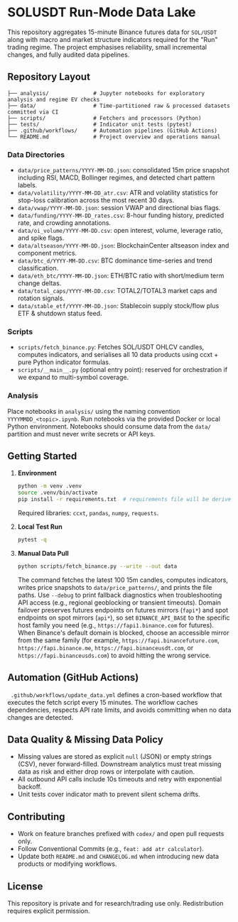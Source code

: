 # SOLUSDT Run-Mode Data Lake

This repository aggregates 15-minute Binance futures data for `SOL/USDT` along with
macro and market structure indicators required for the "Run" trading regime.
The project emphasises reliability, small incremental changes, and fully audited
data pipelines.

## Repository Layout

```
├── analysis/              # Jupyter notebooks for exploratory analysis and regime EV checks
├── data/                  # Time-partitioned raw & processed datasets committed via CI
├── scripts/               # Fetchers and processors (Python)
├── tests/                 # Indicator unit tests (pytest)
├── .github/workflows/     # Automation pipelines (GitHub Actions)
└── README.md              # Project overview and operations manual
```

### Data Directories
- `data/price_patterns/YYYY-MM-DD.json`: consolidated 15m price snapshot including
  RSI, MACD, Bollinger regimes, and detected chart pattern labels.
- `data/volatility/YYYY-MM-DD_atr.csv`: ATR and volatility statistics for stop-loss
  calibration across the most recent 30 days.
- `data/vwap/YYYY-MM-DD.json`: session VWAP and directional bias flags.
- `data/funding/YYYY-MM-DD_rates.csv`: 8-hour funding history, predicted rate, and
  crowding annotations.
- `data/oi_volume/YYYY-MM-DD.csv`: open interest, volume, leverage ratio, and spike flags.
- `data/altseason/YYYY-MM-DD.json`: BlockchainCenter altseason index and component metrics.
- `data/btc_d/YYYY-MM-DD.csv`: BTC dominance time-series and trend classification.
- `data/eth_btc/YYYY-MM-DD.json`: ETH/BTC ratio with short/medium term change deltas.
- `data/total_caps/YYYY-MM-DD.csv`: TOTAL2/TOTAL3 market caps and rotation signals.
- `data/stable_etf/YYYY-MM-DD.json`: Stablecoin supply stock/flow plus ETF & shutdown status feed.

### Scripts
- `scripts/fetch_binance.py`: Fetches SOL/USDT OHLCV candles, computes indicators,
  and serialises all 10 data products using ccxt + pure Python indicator formulas.
- `scripts/__main__.py` (optional entry point): reserved for orchestration if we
  expand to multi-symbol coverage.

### Analysis
Place notebooks in `analysis/` using the naming convention `YYYYMMDD_<topic>.ipynb`.
Run notebooks via the provided Docker or local Python environment. Notebooks should
consume data from the `data/` partition and must never write secrets or API keys.

## Getting Started

1. **Environment**
   ```bash
   python -m venv .venv
   source .venv/bin/activate
   pip install -r requirements.txt  # requirements file will be derived from scripts usage
   ```
   Required libraries: `ccxt`, `pandas`, `numpy`, `requests`.

2. **Local Test Run**
   ```bash
   pytest -q
   ```

3. **Manual Data Pull**
   ```bash
   python scripts/fetch_binance.py --write --out data
   ```
   The command fetches the latest 100 15m candles, computes indicators,
  writes price snapshots to `data/price_patterns/`, and prints the file paths.
  Use `--debug` to print fallback diagnostics when troubleshooting API access
  (e.g., regional geoblocking or transient timeouts). Domain failover preserves
  futures endpoints on futures mirrors (`fapi*`) and spot endpoints on spot
  mirrors (`api*`), so set `BINANCE_API_BASE` to the specific host family you need (e.g.,
  `https://fapi1.binance.com` for futures). When Binance's default domain is
  blocked, choose an accessible mirror from the same family (for example,
  `https://fapi.binancefuture.com`, `https://fapi.binance.me`,
  `https://fapi.binanceusdt.com`, or `https://fapi.binanceusds.com`) to avoid
  hitting the wrong service.

## Automation (GitHub Actions)

` .github/workflows/update_data.yml` defines a cron-based workflow that executes the
fetch script every 15 minutes. The workflow caches dependencies, respects API rate
limits, and avoids committing when no data changes are detected.

## Data Quality & Missing Data Policy

- Missing values are stored as explicit `null` (JSON) or empty strings (CSV), never
  forward-filled. Downstream analytics must treat missing data as risk and either
  drop rows or interpolate with caution.
- All outbound API calls include 10s timeouts and retry with exponential backoff.
- Unit tests cover indicator math to prevent silent schema drifts.

## Contributing

- Work on feature branches prefixed with `codex/` and open pull requests only.
- Follow Conventional Commits (e.g., `feat: add atr calculator`).
- Update both `README.md` and `CHANGELOG.md` when introducing new data products or
  modifying workflows.

## License

This repository is private and for research/trading use only. Redistribution
requires explicit permission.
